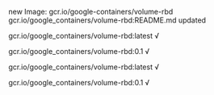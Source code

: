 new Image: gcr.io/google-containers/volume-rbd
gcr.io/google_containers/volume-rbd:README.md updated 

gcr.io/google_containers/volume-rbd:latest √

gcr.io/google_containers/volume-rbd:0.1 √

gcr.io/google_containers/volume-rbd:latest √

gcr.io/google_containers/volume-rbd:0.1 √


